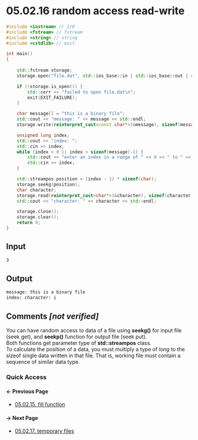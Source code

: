 # 05.02.16 random access read-write

```cxx
#include <iostream> // I/O
#include <fstream> // fstream
#include <string> // string
#include <cstdlib> // exit

int main()
{
    
    std::fstream storage;
    storage.open("file.dat", std::ios_base::in | std::ios_base::out | std::ios_base::binary | std::ios_base::trunc);

    if (!storage.is_open()) {
        std::cerr << "failed to open file.dat\n";
        exit(EXIT_FAILURE);
    }

    char message[] = "this is a binary file";
    std::cout << "message: " << message << std::endl;
    storage.write(reinterpret_cast<const char*>(&message), sizeof(message));

    unsigned long index;
    std::cout << "index: ";
    std::cin >> index;
    while (index < 0 || index > sizeof(message)-1) {
        std::cout << "enter an index in a range of " << 0 << " to " << sizeof(message)-1 << ": ";
        std::cin >> index;
    }

    std::streampos position = (index - 1) * sizeof(char);
    storage.seekg(position);
    char character;
    storage.read(reinterpret_cast<char*>(&character), sizeof(character));
    std::cout << "character: " << character << std::endl;

    storage.close();
    storage.clear();
    return 0;
}

```

## Input

```txt
3

```

## Output

```txt
message: this is a binary file
index: character: i
```

## Comments *[not verified]*

You can have random access to data of a file using **seekg()** for input file (seek get),
and **seekp()** function for output file (seek put).  
Both functions get parameter type of **std::streampos** class.  
To calculate the position of a data, you must multiply a type of *long* to the sizeof single data
written in that file. That is, working file must contain a sequence of similar data type.

### Quick Access

<div class="previous_page pagination">

#### &#8592; Previous Page

* [05.02.15. fill function](./../../05.advanced/02.streams/15.fill.md)

</div>
<div class="next_page pagination">

#### &#8594; Next Page

* [05.02.17. temporary files](./../../05.advanced/02.streams/17.temporary-files.md)

</div>

